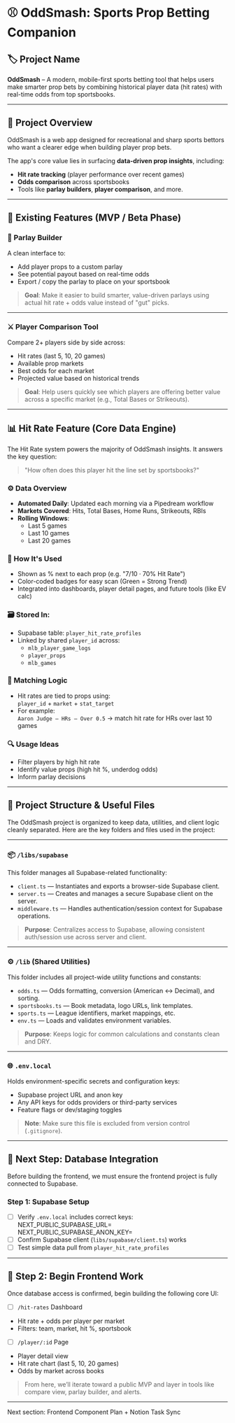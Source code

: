 # ⚾ OddSmash: Sports Prop Betting Companion

## 🏷️ Project Name
**OddSmash** – A modern, mobile-first sports betting tool that helps users make smarter prop bets by combining historical player data (hit rates) with real-time odds from top sportsbooks.

---

## 🧭 Project Overview

OddSmash is a web app designed for recreational and sharp sports bettors who want a clearer edge when building player prop bets.

The app's core value lies in surfacing **data-driven prop insights**, including:
- **Hit rate tracking** (player performance over recent games)
- **Odds comparison** across sportsbooks
- Tools like **parlay builders**, **player comparison**, and more.

---

## 🧰 Existing Features (MVP / Beta Phase)

### 🧮 Parlay Builder
A clean interface to:
- Add player props to a custom parlay
- See potential payout based on real-time odds
- Export / copy the parlay to place on your sportsbook

> **Goal**: Make it easier to build smarter, value-driven parlays using actual hit rate + odds value instead of "gut" picks.

---

### ⚔️ Player Comparison Tool
Compare 2+ players side by side across:
- Hit rates (last 5, 10, 20 games)
- Available prop markets
- Best odds for each market
- Projected value based on historical trends

> **Goal**: Help users quickly see which players are offering better value across a specific market (e.g., Total Bases or Strikeouts).

---
## 📊 Hit Rate Feature (Core Data Engine)

The Hit Rate system powers the majority of OddSmash insights. It answers the key question:

> "How often does this player hit the line set by sportsbooks?"

### ⚙️ Data Overview
- **Automated Daily**: Updated each morning via a Pipedream workflow
- **Markets Covered**: Hits, Total Bases, Home Runs, Strikeouts, RBIs
- **Rolling Windows**:
  - Last 5 games
  - Last 10 games
  - Last 20 games

### 🧩 How It's Used
- Shown as % next to each prop (e.g. "7/10 · 70% Hit Rate")
- Color-coded badges for easy scan (Green = Strong Trend)
- Integrated into dashboards, player detail pages, and future tools (like EV calc)

### 🗃️ Stored In:
- Supabase table: `player_hit_rate_profiles`
- Linked by shared `player_id` across:
  - `mlb_player_game_logs`
  - `player_props`
  - `mlb_games`

### 🔗 Matching Logic
- Hit rates are tied to props using:  
  `player_id` + `market` + `stat_target`
- For example:  
  `Aaron Judge – HRs – Over 0.5` → match hit rate for HRs over last 10 games

### 🔍 Usage Ideas
- Filter players by high hit rate
- Identify value props (high hit %, underdog odds)
- Inform parlay decisions

---
## 📁 Project Structure & Useful Files

The OddSmash project is organized to keep data, utilities, and client logic cleanly separated. Here are the key folders and files used in the project:

---

### 📦 `/libs/supabase`

This folder manages all Supabase-related functionality:
- `client.ts` — Instantiates and exports a browser-side Supabase client.
- `server.ts` — Creates and manages a secure Supabase client on the server.
- `middleware.ts` — Handles authentication/session context for Supabase operations.

> **Purpose**: Centralizes access to Supabase, allowing consistent auth/session use across server and client.

---

### ⚙️ `/lib` (Shared Utilities)

This folder includes all project-wide utility functions and constants:
- `odds.ts` — Odds formatting, conversion (American ↔ Decimal), and sorting.
- `sportsbooks.ts` — Book metadata, logo URLs, link templates.
- `sports.ts` — League identifiers, market mappings, etc.
- `env.ts` — Loads and validates environment variables.

> **Purpose**: Keeps logic for common calculations and constants clean and DRY.

---

### 🌐 `.env.local`

Holds environment-specific secrets and configuration keys:
- Supabase project URL and anon key
- Any API keys for odds providers or third-party services
- Feature flags or dev/staging toggles

> **Note**: Make sure this file is excluded from version control (`.gitignore`).

---

## 🔌 Next Step: Database Integration

Before building the frontend, we must ensure the frontend project is fully connected to Supabase.

### Step 1: Supabase Setup
- [ ] Verify `.env.local` includes correct keys:
NEXT_PUBLIC_SUPABASE_URL=
NEXT_PUBLIC_SUPABASE_ANON_KEY=
- [ ] Confirm Supabase client (`libs/supabase/client.ts`) works
- [ ] Test simple data pull from `player_hit_rate_profiles`

---

## 🎨 Step 2: Begin Frontend Work

Once database access is confirmed, begin building the following core UI:

- [ ] `/hit-rates` Dashboard
- Hit rate + odds per player per market
- Filters: team, market, hit %, sportsbook

- [ ] `/player/:id` Page
- Player detail view
- Hit rate chart (last 5, 10, 20 games)
- Odds by market across books

> From here, we’ll iterate toward a public MVP and layer in tools like compare view, parlay builder, and alerts.

---

Next section: Frontend Component Plan + Notion Task Sync

